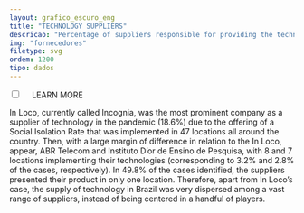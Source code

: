 ```yaml
---
layout: grafico_escuro_eng
title: "TECHNOLOGY SUPPLIERS"
descricao: "Percentage of suppliers responsible for providing the technology identified."
img: "fornecedores"
filetype: svg
ordem: 1200
tipo: dados
---
```


<div class="accordion">
    <div class="option">
      <input type="checkbox" id="toggle{{ page.ordem }}" class="toggle" />
      <label class="titleaco" for="toggle{{page.ordem}}">LEARN MORE&nbsp;
      </label>
      <div class="contentaco">
        <p>In Loco, currently called Incognia, was the most prominent company as a supplier of technology in the pandemic (18.6%) due to the offering of a Social Isolation Rate that was implemented in 47 locations all around the country. Then, with a large margin of difference in relation to the In Loco, appear, ABR Telecom and Instituto D’or de Ensino de Pesquisa, with 8 and 7 locations implementing their technologies (corresponding to 3.2% and 2.8% of the cases, respectively). In 49.8% of the cases identified, the suppliers presented their product in only one location. Therefore, apart from In Loco’s case, the supply of technology in Brazil was very dispersed among a vast range of suppliers, instead of being centered in a handful of players. </p>
      </div>
    </div>
  </div>
